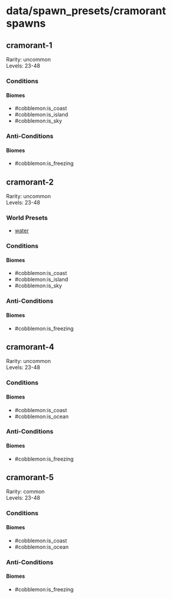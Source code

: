 # data/spawn_presets/cramorant spawns  
  
## cramorant-1  
Rarity: uncommon  
Levels: 23-48  
  
### Conditions  
  
#### Biomes  
  * #cobblemon:is_coast
  * #cobblemon:is_island
  * #cobblemon:is_sky
  
  
### Anti-Conditions  
  
#### Biomes  
  * #cobblemon:is_freezing
  
  
## cramorant-2  
Rarity: uncommon  
Levels: 23-48  
  
### World Presets  
* [water](/data/world_presets/water.md)  
  
### Conditions  
  
#### Biomes  
  * #cobblemon:is_coast
  * #cobblemon:is_island
  * #cobblemon:is_sky
  
  
### Anti-Conditions  
  
#### Biomes  
  * #cobblemon:is_freezing
  
  
## cramorant-4  
Rarity: uncommon  
Levels: 23-48  
  
### Conditions  
  
#### Biomes  
  * #cobblemon:is_coast
  * #cobblemon:is_ocean
  
  
### Anti-Conditions  
  
#### Biomes  
  * #cobblemon:is_freezing
  
  
## cramorant-5  
Rarity: common  
Levels: 23-48  
  
### Conditions  
  
#### Biomes  
  * #cobblemon:is_coast
  * #cobblemon:is_ocean
  
  
### Anti-Conditions  
  
#### Biomes  
  * #cobblemon:is_freezing
  
